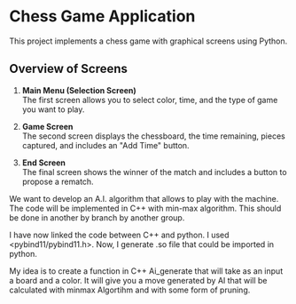 # Chess Game Application

This project implements a chess game with graphical screens using Python.

## Overview of Screens

1. **Main Menu (Selection Screen)**  
   The first screen allows you to select color, time, and the type of game you want to play.

2. **Game Screen**  
   The second screen displays the chessboard, the time remaining, pieces captured, and includes an "Add Time" button.

3. **End Screen**  
   The final screen shows the winner of the match and includes a button to propose a rematch.

We want to develop an A.I. algorithm that allows to play with the machine. The code will be implemented in C++ with min-max algorithm.
This should be done in another by branch by another group. 

I have now linked the code between C++ and python. I used <pybind11/pybind11.h>. Now, I generate .so file that could be imported in python. 

My idea is to create a function in C++ Ai_generate that will take as an input a board and a color. It will give you a move generated by AI that will be calculated with minmax Algortihm and with some form of pruning. 

